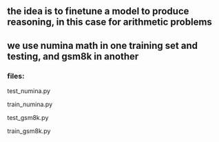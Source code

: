 
## the idea is to finetune a model to produce reasoning, in this case for arithmetic problems
## we use numina math in one training set and testing, and gsm8k in another

### files:
test\_numina.py

train\_numina.py


test\_gsm8k.py

train\_gsm8k.py
